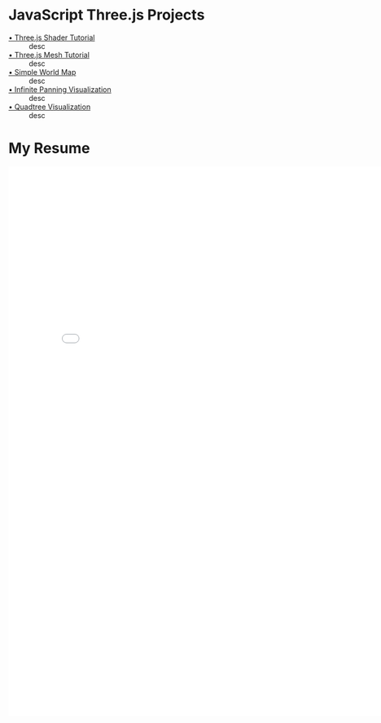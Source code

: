 <meta name="viewport" content="width=device-width, initial-scale=1.0">
<h1>JavaScript Three.js Projects</h1>
<dl>
  <dt><a href="https://wiadarola.github.io/threejs-shader-tutorial">&#x2022; Three.js Shader Tutorial</a></dt>
    <dd>desc</dd>
  <dt><a href="https://wiadarola.github.io/threejs-mesh-tutorial">&#x2022; Three.js Mesh Tutorial</a></dt>
    <dd>desc</dd>
  <dt><a href="https://wiadarola.github.io/simple-world-map">&#x2022; Simple World Map</a></dt>
    <dd>desc</dd>
  <dt><a href="https://wiadarola.github.io/infinite-panning-visualization">&#x2022; Infinite Panning Visualization</a></dt>
    <dd>desc</dd>
  <dt><a href="https://wiadarola.github.io/quadtree-visualization">&#x2022; Quadtree Visualization</a></dt>
    <dd>desc</dd>
</dl>
<h1>My Resume</h1>
<embed src="Resume.pdf" width="810px" height="1080px" />
